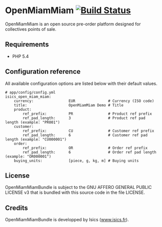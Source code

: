OpenMiamMiam [![Build Status](https://secure.travis-ci.org/twbs/bootstrap.png)](https://travis-ci.org/isics/OpenMiamMiam)
============

OpenMiamMiam is an open source pre-order platform designed for collectives points of sale.


## Requirements

- PHP 5.4

## Configuration reference

All available configuration options are listed below with their default values.

    # app/config/config.yml
    isics_open_miam_miam:
        currency:                EUR               # Currency (ISO code)
        title:                   OpenMiamMiam Demo # Title
        product:
            ref_prefix:          PR                # Product ref prefix
            ref_pad_length:      3                 # Product ref pad length (example: "PR001")
        customer:
            ref_prefix:          CU                # Customer ref prefix
            ref_pad_length:      6                 # Customer ref pad length (example: "CU000001")
        order:
            ref_prefix:          OR                # Order ref prefix
            ref_pad_length:      6                 # Order ref pad length (example: "OR000001")
        buying_units:            [piece, g, kg, m] # Buying units

## License

OpenMiamMiamBundle is subject to the GNU AFFERO GENERAL PUBLIC LICENSE v3
that is bundled with this source code in the file LICENSE.

## Credits

OpenMiamMiamBundle is developped by Isics (www.isics.fr).
